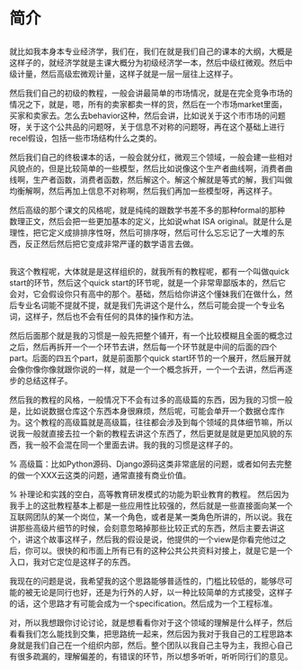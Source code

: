 # 简介

##

就比如我本身本专业经济学，我们在，我们在就是我们自己的课本的大纲，大概是这样子的，就经济学就是主课大概分为初级经济学一本，然后中级红微观。然后中级计量，然后高级宏微观计量，这样子就是一层一层往上这样子。

然后我们自己的初级的教程，一般会讲最简单的市场情况，就是在完全竞争市场的情况之下，就是，嗯，所有的卖家都卖一样的货，然后在一个市场market里面，买家和卖家去。怎么去behavior这种，然后会讲，比如说关于这个市市场的问题呀，关于这个公共品的问题呀，关于信息不对称的问题呀，再在这个基础上进行recel假设，包括一些市场结构什么之类的。

然后我们自己的终极课本的话，一般会就分红，微观三个领域，一般会建一些相对风貌点的，但是比较简单的一些模型，然后比如说像这个生产者曲线啊，消费者曲线啊，生产者函数，消费者函数，然后解这个。解这个解就是等式的解，我们叫做均衡解啊，然后再加上信息不对称啊，然后我们再加一些模型呀，再这样子。

然后高级的那个课文的风格呢，就是纯纯的跟数学书差不多的那种formal的那种数理正文，然后会把一些更加基本的定义，比如说what ISA original。就是什么是理性，把它定义成排排序性呀，然后可排序呀，然后可什么忘忘记了一大堆的东西，反正然后然后把它变成非常严谨的数学语言去做。

## 

我这个教程呢，大体就是是这样组织的，就我所有的教程呢，都有一个叫做quick start的环节，然后这个quick start的环节呢，就是一个非常卑鄙版本的，然后它会对，它会假设你只有高中的那个。基础，然后给你讲这个懂妹我们在做什么，然后专业名词能不提就不提，就是我们先讲这个是什么，然后可能会提一个专业名词，这样子，然后也不会有任何的具体的操作和方法。

然后后面那个就是我的习惯是一般先把整个铺开，有一个比较模糊且全面的概念过之后，然后再拆开一个一个环节去讲，然后每一个环节就是中间的后面的四个part。后面的四五个part，就是前面那个quick start环节的一个展开，然后展开就会像你像你像就跟你说的一样，就是一个一个概念拆开，一个一个去讲，然后再逐步的总结这样子。

然后我的教程的风格，一般情况下不会有过多的高级篇的东西，因为我的习惯一般是，比如说数据仓库这个东西本身很麻烦，然后呢，可能会单开一个数据仓库作为。这个教程的高级篇就是高级篇，往往都会涉及到每个领域的具体细节嘛，所以说我一般就直接去拉一个新的教程去讲这个东西了，然后更就是就是更加风貌的东西，我一般不会混在同一个里面去讲。我的我的习惯是这样子的。

% 高级篇：比如Python源码、Django源码这类非常底层的问题，或者如何去完整的做一个XXX云这类的问题，通常直接有商业价值。

% 补理论和实践的空白，高等教育研发模式的功能为职业教育的教程。
然后因为我手上的这批教程基本上都是一些应用性比较强的，然后就是一些直接面向某一个互联网团队的某一个岗位，某一个角色，或者是某一类角色所讲的，所以说。我在讲那些高级片细节的时候，会刻意忽略掉那些比较正式的东西，然后主要去讲这个，讲这个故事这样子，然后我的假设是说，他提供的一个view是你看完他过之后，你可以。很快的和市面上所有已有的这种公共公共资料对接上，就是它是一个入口，我对它定位是这样子的东西。

我现在的问题是说，我希望我的这个思路能够普适性的，门槛比较低的，能够尽可能的被无论是同行也好，还是为行外的人好，以一种比较简单的方式接受，这样子的话，这个思路才有可能会成为一个specification。然后成为一个工程标准。

对，所以我想跟你讨论讨论，就是想看看你对于这个领域的理解是什么样子，然后看看我们怎么能找到交集，把思路统一起来，然后因为我对于我自己的工程思路本身就是我们自己在一个组织内部，然后。整个团队以我自己主导为主，我担心自己有很多疏漏的，理解偏差的，有错误的环节，所以想多听听，听听同行们的意见。
